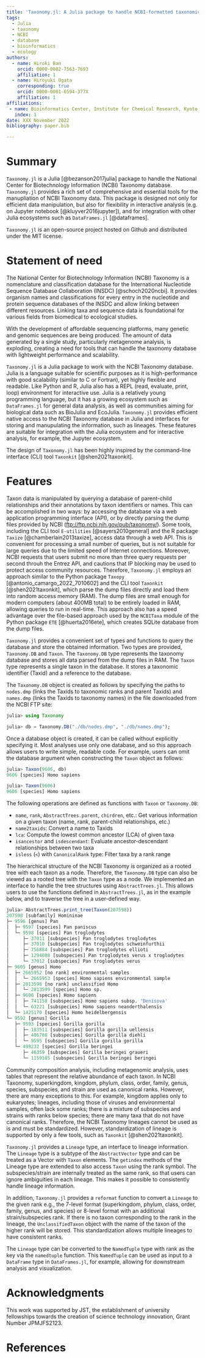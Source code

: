 ```yaml
---
title: 'Taxonomy.jl: A Julia package to handle NCBI-formatted taxonomic databases'
tags:
  - Julia
  - taxonomy
  - NCBI
  - database
  - bioinformatics
  - ecology
authors:
  - name: Hiroki Ban
    orcid: 0000-0002-7563-7693
    affiliation: 1
  - name: Hiroyuki Ogata
    corresponding: true
    orcid: 0000-0001-6594-377X
    affiliation: 1
affiliations:
 - name: Bioinformatics Center, Institute for Chemical Research, Kyoto University, Gokasho, Uji, Kyoto, 611-0011, Japan 
   index: 1
date: XXX November 2022
bibliography: paper.bib

---
```


# Summary

`Taxonomy.jl` is a Julia [@bezanson2017julia] package to handle the National Center for Biotechnology Information (NCBI) Taxonomy database. `Taxonomy.jl` provides a rich set of comprehensive and essential tools for the manupliation of NCBI Taxonomy data. This package is designed not only for efficient data manipulation, but also for flexibility in interactive analysis (e.g. on Jupyter notebook [@kluyver2016jupyter]), and for integration with other Julia ecosystems such as `DataFrames.jl` [@dataframes].

`Taxonomy.jl` is an open-source project hosted on Github and distributed under the MIT license.

# Statement of need

The National Center for Biotechnology Information (NCBI) Taxonomy is a nomenclature and classification database for the International Nucleotide Sequence Database Collaboration (INSDC) [@schoch2020ncbi]. It provides organism names and classifications for every entry in the nucleotide and protein sequence databases of the INSDC and allow linking between different resources. Linking taxa and sequence data is foundational for various fields from biomedical to ecological studies.

With the development of affordable sequencing platforms, many genetic and genomic sequences are being produced. The amount of data generated by a single study, particularly metagenome analysis, is exploding, creating a need for tools that can handle the taxonomy database with lightweight performance and scalability.

`Taxonomy.jl` is a Julia package to work with the NCBI Taxonomy database. Julia is a language suitable for scientific purposes as it is high-performance with good scalability (similar to C or Fortran), yet highly flexible and readable. Like Python and R, Julia also has a REPL (read, evaluate, print, loop) environment for interactive use. Julia is a relatively young programming language, but it has a growing ecosystem such as `DataFrames.jl` for general data analysis, as well as communities aiming for biological data such as BioJulia and EcoJulia. `Taxonomy.jl` provides efficient native access to the NCBI Taxonomy database in Julia and interfaces for storing and manupulating the information, such as lineages. These features are suitable for integration with the Julia ecosystem and for interactive analysis, for example, the Jupyter ecosystem.

The design of `Taxonomy.jl` has been highly inspired by the command-line interface (CLI) tool `Taxonkit` [@shen2021taxonkit].

# Features

Taxon data is manipulated by querying a database of parent-child relationships and their annotations by taxon identifiers or names. This can be accomplished in two ways: by accessing the database via a web application programming interface (API), or by directly parsing the dump files provided by NCBI (ftp://ftp.ncbi.nih.gov/pub/taxonomy/). Some tools, including the CLI tool `E-utilities` [@sayers2010general] and the R package `Taxize` [@chamberlain2013taxize], access data through a web API. This is convenient for processing a small number of queries, but is not suitable for large queries due to the limited speed of Internet connections. Moreover, NCBI requests that users submit no more than three query requests per second throuh the Entrez API, and cautions that IP blocking may be used to protect access community resources. Therefore, `Taxonomy.jl` employs an approach similar to the Python package `Taxopy` [@antonio_camargo_2022_7010602] and the CLI tool `Taxonkit` [@shen2021taxonkit], which parse the dump files directly and load them into random access memory (RAM). The dump files are small enough for modern computers (about 400MB total) to be entirely loaded in RAM, allowing queries to run in real-time. This approach also has a speed advantage over the file-based approach used by the `NCBITaxa` module of the Python package `ETE` [@huerta2016ete], which creates SQLite database from the dump files.

`Taxonomy.jl` provides a convenient set of types and functions to query the database and store the obtained information. Two types are provided, `Taxonomy.DB` and `Taxon`. The `Taxonomy.DB` type represents the taxonomy database and stores all data parsed from the dump files in RAM. The `Taxon` type represents a single taxon in the database. It stores a taxonomic identifier (Taxid) and a reference to the database.

The `Taxonomy.DB` object is created as follows by specifying the paths to `nodes.dmp` (links the Taxids to taxonomic ranks and parent Taxids) and `names.dmp` (links the Taxids to taxonomy names) in the file downloaded from the NCBI FTP site:

```julia
julia> using Taxonomy

julia> db = Taxonomy.DB("./db/nodes.dmp", "./db/names.dmp");
```

Once a database object is created, it can be called without explicitly specifying it. Most analyses use only one database, and so this approach allows users to write simple, readable code. For example, users can omit the database argument when constructing the `Taxon` object as follows:

```julia
julia> Taxon(9606, db)
9606 [species] Homo sapiens

julia> Taxon(9606)
9606 [species] Homo sapiens
```

The following operations are defined as functions with `Taxon` or `Taxonomy.DB`:
- `name`, `rank`, `AbstractTrees.parent`, `chirdren`, etc.: Get various information on a given taxon (name, rank, parent-child relationships, etc.)
- `name2taxids`: Convert a name to Taxids
- `lca`: Compute the lowest common ancestor (LCA) of given taxa
- `isancestor` and `isdescendant`: Evaluate ancestor-descendant relationships between two taxa
- `isless` (`<`) with `CanonicalRank` type: Filter taxa by a rank range

The hierarchical structure of the NCBI Taxonomy is organized as a rooted tree with each taxon as a node. Therefore, the `Taxonomy.DB` type can also be viewed as a rooted tree with the `Taxon` type as a node. We implemented an interface to handle the tree structures using `AbstractTrees.jl`. This allows users to use the functions defined in `AbstractTrees.jl`, as in the example below, and to traverse the tree in a user-defined way.

```julia
julia> AbstractTrees.print_tree(Taxon(207598))
207598 [subfamily] Homininae
├─ 9596 [genus] Pan
│  ├─ 9597 [species] Pan paniscus
│  └─ 9598 [species] Pan troglodytes
│     ├─ 37011 [subspecies] Pan troglodytes troglodytes
│     ├─ 37010 [subspecies] Pan troglodytes schweinfurthii
│     ├─ 756884 [subspecies] Pan troglodytes ellioti
│     ├─ 1294088 [subspecies] Pan troglodytes verus x troglodytes
│     └─ 37012 [subspecies] Pan troglodytes verus
├─ 9605 [genus] Homo
│  ├─ 2665952 [no rank] environmental samples
│  │  └─ 2665953 [species] Homo sapiens environmental sample
│  ├─ 2813598 [no rank] unclassified Homo
│  │  └─ 2813599 [species] Homo sp.
│  ├─ 9606 [species] Homo sapiens
│  │  ├─ 741158 [subspecies] Homo sapiens subsp. 'Denisova'
│  │  └─ 63221 [subspecies] Homo sapiens neanderthalensis
│  └─ 1425170 [species] Homo heidelbergensis
└─ 9592 [genus] Gorilla
   ├─ 9593 [species] Gorilla gorilla
   │  ├─ 183511 [subspecies] Gorilla gorilla uellensis
   │  ├─ 406788 [subspecies] Gorilla gorilla diehli
   │  └─ 9595 [subspecies] Gorilla gorilla gorilla
   └─ 499232 [species] Gorilla beringei
      ├─ 46359 [subspecies] Gorilla beringei graueri
      └─ 1159185 [subspecies] Gorilla beringei beringei
```

Community composition analysis, including metagenomic analysis, uses tables that represent the relative abundance of each taxon. In NCBI Taxonomy, superkingdom, kingdom, phylum, class, order, family, genus, species, subspecies, and strain are used as canonical ranks. However, there are many exceptions to this. For example, kingdom applies only to eukaryotes; lineages, including those of viruses and environmental samples, often lack some ranks; there is a mixture of subspecies and strains with ranks below species; there are many taxa that do not have canonical ranks. Therefore, the NCBI Taxonomy lineages cannot be used as is and must be standardized. However, standardization of lineage is supported by only a few tools, such as `Taxonkit` [@shen2021taxonkit].

`Taxonomy.jl` provides a `Lineage` type, an interface to lineage information. The `Lineage` type is a subtype of the `AbstractVector` type and can be treated as a Vector with `Taxon` elements. The `getindex` methods of the Lineage type are extended to also access `Taxon` using the rank symbol. The subspecies/strain are internally treated as the same rank, so that users can ignore ambiguities in each lineage. This makes it possible to consistently handle lineage information.

In addition, `Taxonomy.jl` provides a `reformat` function to convert a `Lineage` to the given rank e.g., the 7-level format (superkingdom, phylum, class, order, family, genus, and species) or 8-level format with an additional strain/subspecies rank. If there is no taxon corresponding to the rank in the lineage, the `UnclassifiedTaxon` object with the name of the taxon of the higher rank will be stored. This standardization allows multiple lineages to have consistent ranks.

The `Lineage` type can be converted to the `NamedTuple` type with rank as the key via the `namedtuple` function. This `NamedTuple` can be used as input to a `DataFrame` type in `DataFrames.jl`, for example, allowing for downstream analysis and visualization.

# Acknowledgments

This work was supported by JST, the establishment of university fellowships towards the creation of science technology innovation, Grant Number JPMJFS2123.

# References
